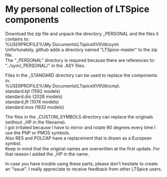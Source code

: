 # My personal collection of LTSpice components

Download the zip file and unpack the directory _PERSONAL and the files it contains to:  
%USERPROFILE%\My Documents\LTspiceXVII\lib\sym\  
Unfortunately, github adds a directory named "LTSpice-master" to the zip file.  
The "_PERSONAL" directory is required because there are references to: "../sym/_PERSONAL/" in the .ASY files.  
  
Files in the _STANDARD directory can be used to replace the components in:  
%USERPROFILE%\My Documents\LTspiceXVII\lib\cmp\  
standard.bjt (1592 models)  
standard.dio (2028 models)  
standard.jft (1074 models)  
standard.mos (1632 models)  
 
The files in the _CUSTOM_SYMBOLS directory can replace the originals (without _HP in the filename).  
I got irritated because I have to mirror and rotate 90 degrees every time I use the PNP or PMOS symbols.  
Also RES and POLCAP have a replacement that is drawn as a European symbol.  
Keep in mind that the original names are overwritten at the first update. For that reason I added the _HP in the name.  
  
In case you have trouble using these parts, please don't hesitate to create an "issue". I really appreciate to receive feedback from other LTSpice users.  
